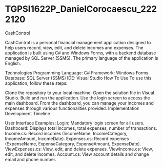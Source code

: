 # TGPSI1622P_DanielCorocaescu_2222120
CashControl

CashControl is a personal financial management application designed to help users record, view, edit, and delete incomes and expenses. The application is built using C# and Windows Forms, with a backend database managed by SQL Server (SSMS). The primary language of the application is English.

Technologies
Programming Language: C#
Framework: Windows Forms
Database: SQL Server (SSMS)
IDE: Visual Studio
How To Use
To use this application, follow these steps:

Clone the repository to your local machine.
Open the solution file in Visual Studio.
Build and run the application.
Use the login screen to access the main dashboard.
From the dashboard, you can manage your incomes and expenses through various functionalities provided.
Implementation
Development Timeline

User Interface Examples:
Login: Mandatory login screen for all users.
Dashboard: Displays total incomes, total expenses, number of transactions.
Income.cs: Record incomes (IncomeName, IncomeCategory, IncomeAmount, IncomeDate).
Expenses.cs: Record expenses (ExpenseName, ExpenseCategory, ExpenseAmount, ExpenseDate).
ViewExpenses.cs: View, edit, and delete expenses.
ViewIncome.cs: View, edit, and delete incomes.
Account.cs: View account details and change email and phone number.


